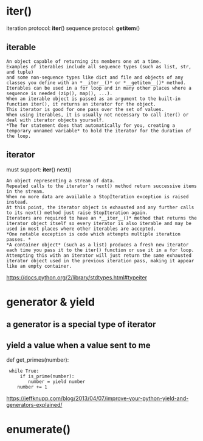 # iter()
  iteration protocol: __iter__()
  sequence protocol: __getitem__()
  
  ## iterable
  
    An object capable of returning its members one at a time. 
    Examples of iterables include all sequence types (such as list, str, and tuple) 
    and some non-sequence types like dict and file and objects of any classes you define with an *__iter__()* or *__getitem__()* method. 
    Iterables can be used in a for loop and in many other places where a sequence is needed (zip(), map(), ...). 
    When an iterable object is passed as an argument to the built-in function iter(), it returns an iterator for the object. 
    This iterator is good for one pass over the set of values. 
    When using iterables, it is usually not necessary to call iter() or deal with iterator objects yourself. 
    *The for statement does that automatically for you, creating a temporary unnamed variable* to hold the iterator for the duration of the loop. 
    
    
  ## iterator
  must support:
    __iter__()
    next()
    
    An object representing a stream of data. 
    Repeated calls to the iterator’s next() method return successive items in the stream. 
    When no more data are available a StopIteration exception is raised instead. 
    At this point, the iterator object is exhausted and any further calls to its next() method just raise StopIteration again. 
    Iterators are required to have an *__iter__()* method that returns the iterator object itself so every iterator is also iterable and may be used in most places where other iterables are accepted. 
    *One notable exception is code which attempts multiple iteration passes. *
    *A container object* (such as a list) produces a fresh new iterator each time you pass it to the iter() function or use it in a for loop. 
    Attempting this with an iterator will just return the same exhausted iterator object used in the previous iteration pass, making it appear like an empty container.
    

https://docs.python.org/2/library/stdtypes.html#typeiter


# generator & yield

## a generator is a special type of iterator

## yield a value when a value sent to me
def get_primes(number):

     while True:
         if is_prime(number):
            number = yield number
        number += 1
        
https://jeffknupp.com/blog/2013/04/07/improve-your-python-yield-and-generators-explained/

# enumerate()
